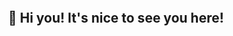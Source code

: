 <style>
    .container {
        display: flex;
        justify-content: center;
        align-items: center;
        height: 500px;
    }
</style>

<section class="container">
<h1>👋 Hi you! It's nice to see you here!</h1>
</section>